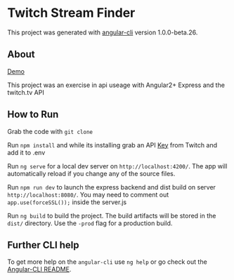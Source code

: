 # Twitch Stream Finder

This project was generated with [angular-cli](https://github.com/angular/angular-cli) version 1.0.0-beta.26.

## About

[Demo](https://peaceful-sierra-72830.herokuapp.com/) 

This project was an exercise in api useage with Angular2+ Express and the twitch.tv API 

## How to Run
Grab the code with `git clone`

Run `npm install` and while its installing grab an API [Key](https://dev.twitch.tv/docs) from Twitch and add it to .env

Run `ng serve` for a local dev server on `http://localhost:4200/`. The app will automatically reload if you change any of the source files.

Run `npm run dev` to launch the express backend and dist build on server `http://localhost:8080/`. You may need to comment out `app.use(forceSSL());` inside the server.js

Run `ng build` to build the project. The build artifacts will be stored in the `dist/` directory. Use the `-prod` flag for a production build.


## Further CLI help

To get more help on the `angular-cli` use `ng help` or go check out the [Angular-CLI README](https://github.com/angular/angular-cli/blob/master/README.md).
